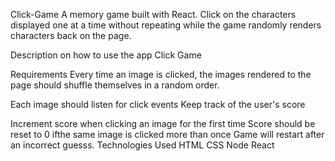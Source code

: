 Click-Game
A memory game built with React. Click on the characters displayed one at a time without repeating while the game randomly renders characters back on the page.

Description on how to use the app
Click Game

Requirements
Every time an image is clicked, the images rendered to the page should shuffle themselves in a random order.

Each image should listen for click events
Keep track of the user's score

Increment score when clicking an image for the first time
Score should be reset to 0 ifthe same image is clicked more than once
Game will restart after an incorrect guesss.
Technologies Used
HTML
CSS
Node
React


